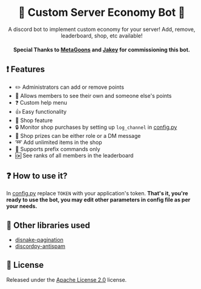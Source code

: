 <h1 align="center">
  <br>
   💸 Custom Server Economy Bot 💸
  <br>
</h1>
<p align="center">A discord bot to implement custom economy for your server! Add, remove, leaderboard, shop, etc available!</p>
<h4 align="center"> Special Thanks to <a href="https://metagoons.gg/">MetaGoons</a> and <a href="https://twitter.com/elitejakey", target="_blank">Jakey</a> for commissioning this bot.</h4>

## ❗ Features
* ✏️ Administrators can add or remove points 
* 🔁 Allows members to see their own and someone else's points
* ❓ Custom help menu 
* 👍 Easy functionality
* 🛒 Shop feature 
* 🔒 Monitor shop purchases by setting up `log_channel` in [config.py](https://github.com/DorianAarno/PointsBot/blob/main/config.py)
* 🧐 Shop prizes can be either role or a DM message 
* ➿ Add unlimited items in the shop 
* 🤖 Supports prefix commands only
* 🆗 See ranks of all members in the leaderboard 


## ❓ How to use it?
In [config.py](https://github.com/DorianAarno/PointsBot/blob/main/config.py) replace `TOKEN` with your application's token. 
**That's it, you're ready to use the bot, you may edit other parameters in config file as per your needs.**

## 📘 Other libraries used
* [disnake-pagination](https://github.com/DorianAarno/Paginator) 
* [discordpy-antispam](https://github.com/DorianAarno/SpamFilter)

 
## 📖 License
Released under the [Apache License 2.0](https://github.com/DorianAarno/PointsBot/blob/main/LICENSE) license.
